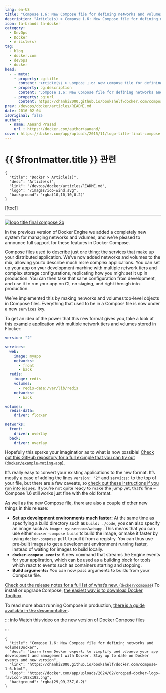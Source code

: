 ```yaml
---
lang: en-US
title: "Compose 1.6: New Compose file for defining networks and volumesDocker"
description: "Article(s) > Compose 1.6: New Compose file for defining networks and volumesDocker"
icon: fa-brands fa-docker
category:
  - DevOps
  - Docker
  - Article(s)
tag:
  - blog
  - docker.com
  - devops
  - docker
head:
  - - meta:
    - property: og:title
      content: "Article(s) > Compose 1.6: New Compose file for defining networks and volumesDocker"
    - property: og:description
      content: "Compose 1.6: New Compose file for defining networks and volumesDocker"
    - property: og:url
      content: https://chanhi2000.github.io/bookshelf/docker.com/compose-1-6.html
prev: /devops/docker/articles/README.md
date: 2016-02-04
isOriginal: false
author:
  - name: Aanand Prasad
    url : https://docker.com/author/aanand/
cover: https://docker.com/app/uploads/2015/11/logo-title-final-compose-2b-581x1024.png
---
```


# {{ $frontmatter.title }} 관련

```component VPCard
{
  "title": "Docker > Article(s)",
  "desc": "Article(s)",
  "link": "/devops/docker/articles/README.md",
  "logo": "/images/ico-wind.svg",
  "background": "rgba(10,10,10,0.2)"
}
```

[[toc]]

---

<SiteInfo
  name="Compose 1.6: New Compose file for defining networks and volumesDocker"
  desc="Learn from Docker experts to simplify and advance your app development and management with Docker. Stay up to date on Docker events and new version"
  url="https://docker.com/blog/compose-1-6"
  logo="https://docker.com/app/uploads/2024/02/cropped-docker-logo-favicon-192x192.png"
  preview="https://docker.com/app/uploads/2015/11/logo-title-final-compose-2b-581x1024.png"/>

[![logo title final compose 2b](https://docker.com/app/uploads/2015/11/logo-title-final-compose-2b.png)](https://docker.com/products/docker-compose)

In the previous version of Docker Engine we added a completely new system for managing networks and volumes, and we’re pleased to announce full support for these features in Docker Compose.

Compose files used to describe just one thing: the services that make up your distributed application. We’ve now added networks and volumes to the mix, allowing you to describe much more complex applications. You can set up your app on your development machine with multiple network tiers and complex storage configurations, replicating how you might set it up in production. You can then take that same configuration from development, and use it to run your app on CI, on staging, and right through into production.

We’ve implemented this by making networks and volumes top-level objects in Compose files. Everything that used to be in a Compose file is now under a new `services` key.

To get an idea of the power that this new format gives you, take a look at this example application with multiple network tiers and volumes stored in Flocker:

```yaml
version: "2"

services:
  web:
    image: myapp
    networks:
      - front
      - back
  redis:
    image: redis
    volumes:
      - redis-data:/var/lib/redis
    networks:
      - back

volumes:
  redis-data:
    driver: flocker

networks:
  front:
    driver: overlay
  back:
    driver: overlay
```

Hopefully this sparks your imagination as to what is now possible! [Check out this GitHub repository for a full example that you can try out (<FontIcon icon="iconfont icon-github"/>`docker/example-voting-app`)](https://github.com/docker/example-voting-app).

It’s really easy to convert your existing applications to the new format. It’s mostly a case of adding the lines `version: "2"` and `services:` to the top of your file, but there are a few caveats, so [<FontIcon icon="fa-brands fa-docker"/>check out these instructions if you run into issues](https://docs.docker.com/compose/compose-file/#upgrading). If you’re not quite ready to make the jump yet, that’s fine – Compose 1.6 still works just fine with the old format.

As well as the new Compose file, there are also a couple of other new things in this release:

- **Set up development environments much faster:** At the same time as specifying a build directory such as `build: ./code`, you can also specify an image such as `image: myusername/webapp`. This means that you can use either `docker-compose build` to build the image, or make it faster by using `docker-compose pull` to pull it from a registry. You can thus use pre-built images to get a development environment running faster, instead of waiting for images to build locally.
- **`docker-compose events`:** A new command that streams the Engine events for your application, which can be used as a building block for tools which react to events such as containers starting and stopping.
- **Build arguments:** You can now pass arguments to builds from your Compose file.

[Check out the release notes for a full list of what’s new. (<FontIcon icon="iconfont icon-github"/>`docker/compose`)](https://github.com/docker/compose/releases/tag/1.6.0) To install or upgrade Compose, [<FontIcon icon="fa-brands fa-docker"/>the easiest way is to download Docker Toolbox](https://docker.com/products/docker-toolbox).

To read more about running Compose in production, [<FontIcon icon="fa-brands fa-docker"/>there is a guide available in the documentation](https://docs.docker.com/compose/production/).

::: info Watch this video on the new version of Docker Compose files

<VidStack src="youtube/EReEOMS7gsk" />

:::

<!-- TODO: add ARTICLE CARD -->
```component VPCard
{
  "title": "Compose 1.6: New Compose file for defining networks and volumesDocker",
  "desc": "Learn from Docker experts to simplify and advance your app development and management with Docker. Stay up to date on Docker events and new version",
  "link": "https://chanhi2000.github.io/bookshelf/docker.com/compose-1-6.html",
  "logo": "https://docker.com/app/uploads/2024/02/cropped-docker-logo-favicon-192x192.png",
  "background": "rgba(29,99,237,0.2)"
}
```
